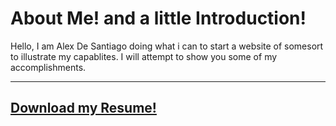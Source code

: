 # About Me! and a little Introduction!
Hello, I am Alex De Santiago doing what i can to start a website of somesort to illustrate my capablites.
I will attempt to show you some of my accomplishments.

---

## [Download my Resume!](Resume.pdf)

